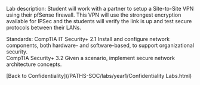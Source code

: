 Lab description: Student will work with a partner to setup a Site-to-Site VPN using their pfSense firewall.  This VPN will use the strongest encryption available for IPSec and the students will verify the link is up and test secure protocols between their LANs.

Standards: CompTIA IT Security+ 2.1 Install and configure network components, both hardware-
and software-based, to support organizational security. <br>
CompTIA Security+ 3.2 Given a scenario, implement secure network architecture concepts.

[Back to Confidentiality](/PATHS-SOC/labs/year1/Confidentiality Labs.html)

